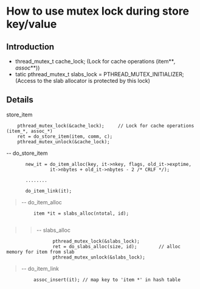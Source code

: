 # How to use mutex lock during store key/value #

## Introduction ##

  * thread\_mutex\_t cache\_lock; (Lock for cache operations (item**_, assoc_**))
  * tatic pthread\_mutex\_t slabs\_lock = PTHREAD\_MUTEX\_INITIALIZER; (Access to the slab allocator is protected by this lock)


## Details ##

store\_item
```
    pthread_mutex_lock(&cache_lock);     // Lock for cache operations (item_*, assoc_*)
    ret = do_store_item(item, comm, c);
    pthread_mutex_unlock(&cache_lock);
```
-- do\_store\_item
```
       new_it = do_item_alloc(key, it->nkey, flags, old_it->exptime, 
                it->nbytes + old_it->nbytes - 2 /* CRLF */);

       ........

       do_item_link(it);
```
> -- do\_item\_alloc
```
          item *it = slabs_alloc(ntotal, id);
          
```
> > -- slabs\_alloc
```
                 pthread_mutex_lock(&slabs_lock);
                 ret = do_slabs_alloc(size, id);        // alloc memory for item from slab
                 pthread_mutex_unlock(&slabs_lock);
```

> -- do\_item\_link
```
          assoc_insert(it); // map key to 'item *' in hash table
```